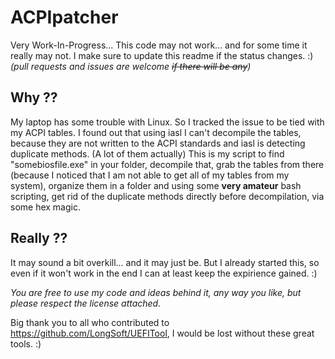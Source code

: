 # ACPIpatcher
Very Work-In-Progress...
This code may not work... and for some time it really may not. I make sure to update this readme if the status changes. :) *(pull requests and issues are welcome ~~if there will be any~~)*

## Why ??
My laptop has some trouble with Linux. So I tracked the issue to be tied with my ACPI tables. I found out that using iasl I can't decompile the tables, because they are not written to the ACPI standards and iasl is detecting duplicate methods. (A lot of them actually) This is my script to find "somebiosfile.exe" in your folder, decompile that, grab the tables from there (because I noticed that I am not able to get all of my tables from my system), organize them in a folder and using some **very amateur** bash scripting, get rid of the duplicate methods directly before decompilation, via some hex magic.
## Really ??
It may sound a bit overkill... and it may just be. But I already started this, so even if it won't work in the end I can at least keep the expirience gained. :)

*You are free to use my code and ideas behind it, any way you like, but please respect the license attached.*

Big thank you to all who contributed to https://github.com/LongSoft/UEFITool, I would be lost without these great tools. :)
